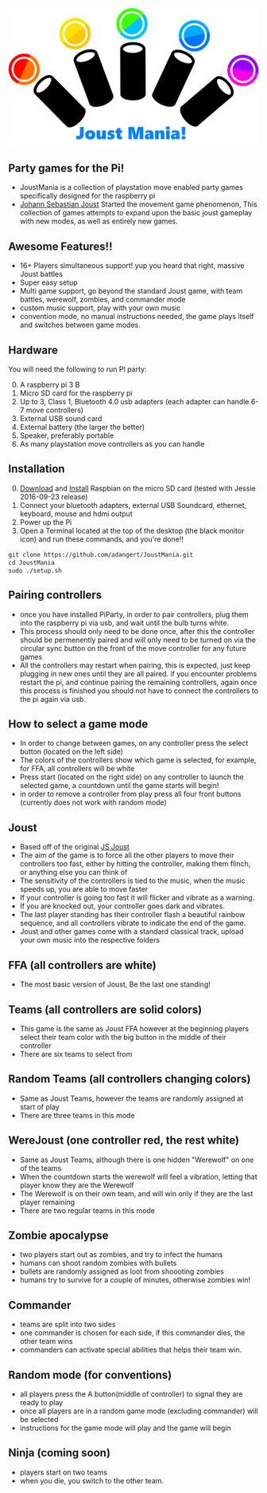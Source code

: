![PiParty Logo](logo/PiPartyLogo2.png)

Party games for the Pi!
--------------------------------------

* JoustMania is a collection of playstation move enabled party games specifically designed for the raspberry pi
* [Johann Sebastian Joust](http://www.jsjoust.com/) Started the movement game phenomenon, This collection of games attempts to expand upon the basic joust gameplay with new modes, as well as entirely new games. 

Awesome Features!!
--------------------------------------

* 16+ Players simultaneous support! yup you heard that right, massive Joust battles
* Super easy setup
* Multi game support, go beyond the standard Joust game, with team battles, werewolf, zombies, and commander mode
* custom music support, play with your own music
* convention mode, no manual instructions needed, the game plays itself and switches between game modes.

Hardware
---------------------------
You will need the following to run PI party:

0. A raspberry pi 3 B
0. Micro SD card for the raspberry pi
0. Up to 3, Class 1, Bluetooth 4.0 usb adapters (each adapter can handle 6-7 move controllers)
0. External USB sound card
0. External battery (the larger the better)
0. Speaker, preferably portable
0. As many playstation move controllers as you can handle

Installation
---------------------------

0. [Download](https://www.raspberrypi.org/downloads/raspbian/) and [Install](https://www.raspberrypi.org/documentation/installation/installing-images/README.md) Raspbian on the micro SD card (tested with Jessie 2016-09-23 release)
0. Connect your bluetooth adapters, external USB Soundcard, ethernet, keyboard, mouse and hdmi output
0. Power up the Pi
0. Open a Terminal located at the top of the desktop (the black monitor icon) and run these commands, and you're done!!
```
git clone https://github.com/adangert/JoustMania.git
cd JoustMania
sudo ./setup.sh
```

Pairing controllers
---------------------------

* once you have installed PiParty, in order to pair controllers, plug them into the raspberry pi via usb, and wait until the bulb turns white. 
* This process should only need to be done once, after this the controller should be permenently paired and will only need to be turned on via the circular sync button on the front of the move controller for any future games
* All the controllers may restart when pairing, this is expected, just keep plugging in new ones until they are all paired. if you encounter problems restart the pi, and continue pairing the remaining controllers, again once this process is finished you should not have to connect the controllers to the pi again via usb.

How to select a game mode
---------------------------------
* In order to change between games, on any controller press the select button (located on the left side)
* The colors of the controllers show which game is selected, for example, for FFA, all controllers will be white
* Press start (located on the right side) on any controller to launch the selected game, a countdown until the game starts will begin!
* in order to remove a controller from play press all four front buttons (currently does not work with random mode)

Joust
---------------------------------
* Based off of the original [JS Joust](http://www.jsjoust.com/)
* The aim of the game is to force all the other players to move their controllers too fast, either by hitting the controller, making them flinch, or anything else you can think of
* The sensitivity of the controllers is tied to the music, when the music speeds up, you are able to move faster
* If your controller is going too fast it will flicker and vibrate as a warning.
* If you are knocked out, your controller goes dark and vibrates.
* The last player standing has their controller flash a beautiful rainbow sequence, and all controllers vibrate to indicate the end of the game.
* Joust and other games come with a standard classical track, upload your own music into the respective folders

 FFA (all controllers are white)
 ---------------------------------
 * The most basic version of Joust, Be the last one standing!

 Teams (all controllers are solid colors)
 ---------------------------------
 * This game is the same as Joust FFA however at the beginning players select their team color with the big button in the middle of their controller
 * There are six teams to select from

 Random Teams (all controllers changing colors)
 ---------------------------------
 * Same as Joust Teams, however the teams are randomly assigned at start of play
 * There are three teams in this mode

 WereJoust (one controller red, the rest white)
 ---------------------------------
 * Same as Joust Teams, although there is one hidden "Werewolf" on one of the teams
 * When the countdown starts the werewolf will feel a vibration, letting that player know they are the Werewolf
 * The Werewolf is on their own team, and will win only if they are the last player remaining
 * There are two regular teams in this mode

 Zombie apocalypse
 ---------------------------------
 * two players start out as zombies, and try to infect the humans
 * humans can shoot random zombies with bullets
 * bullets are randomly assigned as loot from shoooting zombies
 * humans try to survive for a couple of minutes, otherwise zombies win!
 
 Commander
 ---------------------------------
 * teams are split into two sides
 * one commander is chosen for each side, if this commander dies, the other team wins
 * commanders can activate special abilities that helps their team win.
 
  Random mode (for conventions)
  ---------------------------------
  * all players press the A button(middle of controller) to signal they are ready to play
  * once all players are in a random game mode (excluding commander) will be selected
  * instructions for the game mode will play and the game will begin
 
  Ninja (coming soon)
  ---------------------------------
  * players start on two teams
  * when you die, you switch to the other team.
  
